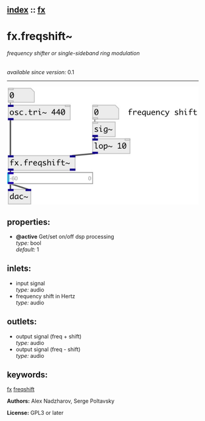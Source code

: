 [index](index.html) :: [fx](category_fx.html)
---

# fx.freqshift~

###### frequency shifter or single-sideband ring modulation

*available since version:* 0.1

---




[![example](../examples/img/fx.freqshift~.jpg)](../examples/pd/fx.freqshift~.pd)







## properties:

* **@active** 
Get/set on/off dsp processing<br>
_type:_ bool<br>
_default:_ 1<br>



## inlets:

* input signal<br>
_type:_ audio
* frequency shift in Hertz<br>
_type:_ audio



## outlets:

* output signal (freq + shift)<br>
_type:_ audio
* output signal (freq - shift)<br>
_type:_ audio



## keywords:

[fx](keywords/fx.html)
[freqshift](keywords/freqshift.html)






**Authors:** Alex Nadzharov, Serge Poltavsky




**License:** GPL3 or later





